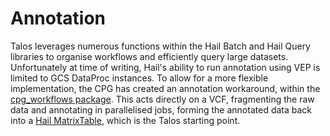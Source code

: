 # Annotation

Talos leverages numerous functions within the Hail Batch and Hail Query libraries to organise workflows and efficiently
query large datasets. Unfortunately at time of writing, Hail's ability to run annotation using VEP is limited to GCS
DataProc instances. To allow for a more flexible implementation, the CPG has created an annotation workaround, within
the [cpg_workflows package](https://github.com/populationgenomics/production-pipelines/tree/main/cpg_workflows). This
acts directly on a VCF, fragmenting the raw data and annotating in parallelised jobs, forming the annotated data back
into a [Hail MatrixTable](https://hail.is/docs/0.2/hail.MatrixTable.html), which is the Talos starting point.
